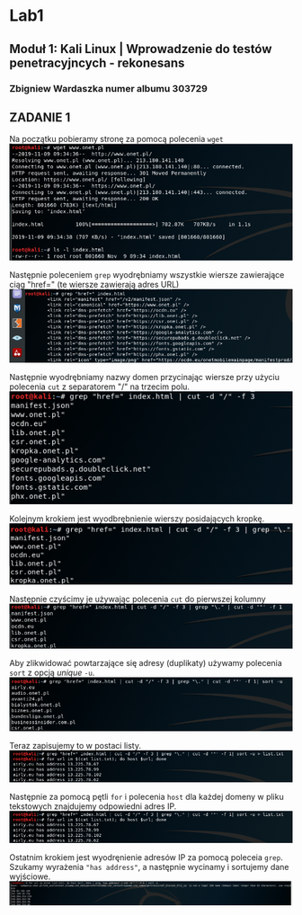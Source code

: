# Lab1
## Moduł 1: Kali Linux | Wprowadzenie do testów penetracyjncych - rekonesans
### Zbigniew Wardaszka numer albumu 303729

## ZADANIE 1

Na początku pobieramy stronę za pomocą polecenia `wget`
![obraz1](https://github.com/zwardasz/Lab1/blob/master/obraz1.png)

Następnie poleceniem `grep` wyodrębniamy wszystkie wiersze zawierające ciąg "href=" (te wiersze zawierają adres URL)
![obraz2](https://github.com/zwardasz/Lab1/blob/master/obraz2.png)

Następnie wyodrębniamy nazwy domen przycinając wiersze przy użyciu polecenia `cut` z separatorem "/" na trzecim polu.
![obraz3](https://github.com/zwardasz/Lab1/blob/master/obraz3.png)

Kolejnym krokiem jest wyodbrębnienie wierszy posidających kropkę.
![obraz4](https://github.com/zwardasz/Lab1/blob/master/obraz4.png)

Następnie czyścimy je używając polecenia `cut` do pierwszej kolumny
![obraz5](https://github.com/zwardasz/Lab1/blob/master/obraz5.png)

Aby zlikwidować powtarzające się adresy (duplikaty) używamy polecenia `sort` z opcją _unique_ `-u`.
![obraz6](https://github.com/zwardasz/Lab1/blob/master/obraz6.png)

Teraz zapisujemy to w postaci listy.
![obraz7](https://github.com/zwardasz/Lab1/blob/master/obraz7.png)

Następnie za pomocą pętli `for` i polecenia `host` dla każdej domeny w pliku tekstowych znajdujemy odpowiedni adres IP.
![obraz7](https://github.com/zwardasz/Lab1/blob/master/obraz7.png)

Ostatnim krokiem jest wyodręnienie adresów IP za pomocą poleceia `grep`. Szukamy wyrażenia `"has address"`, a następnie wycinamy i sortujemy dane wyjściowe.
![obraz8](https://github.com/zwardasz/Lab1/blob/master/obraz8.png)
